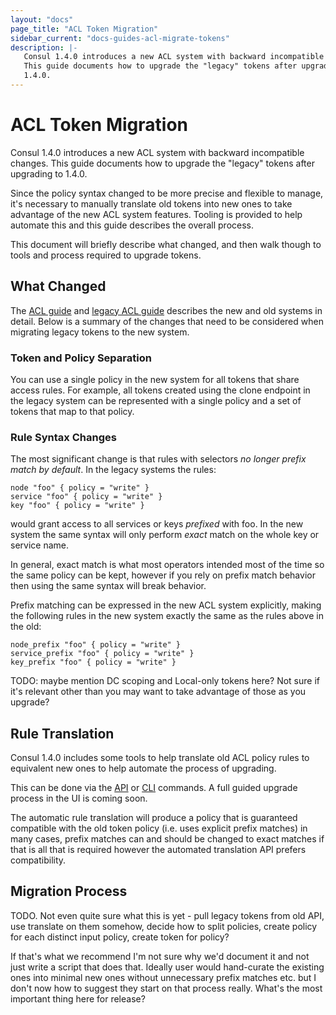 ```yaml
---
layout: "docs"
page_title: "ACL Token Migration"
sidebar_current: "docs-guides-acl-migrate-tokens"
description: |-
   Consul 1.4.0 introduces a new ACL system with backward incompatible changes.
   This guide documents how to upgrade the "legacy" tokens after upgrading to
   1.4.0.
---
```


# ACL Token Migration

Consul 1.4.0 introduces a new ACL system with backward incompatible changes.
This guide documents how to upgrade the "legacy" tokens after upgrading to
1.4.0.

Since the policy syntax changed to be more precise and flexible to manage, it's
necessary to manually translate old tokens into new ones to take advantage of
the new ACL system features. Tooling is provided to help automate this and this
guide describes the overall process.

This document will briefly describe what changed, and then walk though to tools
and process required to upgrade tokens.

## What Changed

The [ACL guide](/docs/guides/acl.html) and [legacy ACL
guide](/docs/guides/acl-legacy.html) describes the new and old systems in
detail. Below is a summary of the changes that need to be considered when
migrating legacy tokens to the new system.

### Token and Policy Separation

You can use a single policy in the new system for all tokens that share access
rules. For example, all tokens created using the clone endpoint in the legacy
system can be represented with a single policy and a set of tokens that map to
that policy.

### Rule Syntax Changes

The most significant change is that rules with
selectors _no longer prefix match by default_. In the legacy systems the
rules:

```
node "foo" { policy = "write" }
service "foo" { policy = "write" }
key "foo" { policy = "write" }
```

would grant access to all services or keys _prefixed_ with foo. In the new
system the same syntax will only perform _exact_ match on the whole key or
service name.

In general, exact match is what most operators intended most of the time so the
same policy can be kept, however if you rely on prefix match behavior then using
the same syntax will break behavior.

Prefix matching can be expressed in the new ACL system explicitly, making the
following rules in the new system exactly the same as the rules above in the
old:

```
node_prefix "foo" { policy = "write" }
service_prefix "foo" { policy = "write" }
key_prefix "foo" { policy = "write" }
```

TODO: maybe mention DC scoping and Local-only tokens here? Not sure if it's
relevant other than you may want to take advantage of those as you upgrade?

## Rule Translation

Consul 1.4.0 includes some tools to help translate old ACL policy rules to
equivalent new ones to help automate the process of upgrading.

This can be done via the [API]() or [CLI]() commands. A full guided upgrade
process in the UI is coming soon.

The automatic rule translation will produce a policy that is guaranteed
compatible with the old token policy (i.e. uses explicit prefix matches) in many
cases, prefix matches can and should be changed to exact matches if that is all
that is required however the automated translation API prefers compatibility.

## Migration Process

TODO. Not even quite sure what this is yet - pull legacy tokens from old API,
use translate on them somehow, decide how to split policies, create policy for
each distinct input policy, create token for policy?

If that's what we recommend I'm not sure why we'd document it and not just write
a script that does that. Ideally user would hand-curate the existing ones into
minimal new ones without unnecessary prefix matches etc. but I don't now how to
suggest they start on that process really. What's the most important thing here
for release?
